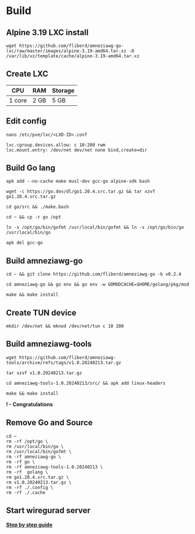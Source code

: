 # Build

## Alpine 3.19 LXC install

```
wget https://github.com/fliberd/amneziawg-go-lxc/raw/master/images/alpine-3.19-amd64.tar.xz -O /var/lib/vz/template/cache/alpine-3.19-amd64.tar.xz
```
## Create LXC

 CPU | RAM | Storage
--- | --- | ---
  1 core| 2 GB | 5 GB

## Edit config

```
nano /etc/pve/lxc/<LXD-ID>.conf
```
```
lxc.cgroup.devices.allow: c 10:200 rwm
lxc.mount.entry: /dev/net dev/net none bind,create=dir
```

## Build Go lang
```
apk add --no-cache make musl-dev gcc-go alpine-sdk bash
```
```
wget -c https://go.dev/dl/go1.20.4.src.tar.gz && tar xzvf go1.20.4.src.tar.gz
```
```
cd go/src && ./make.bash
```
```
cd ~ && cp -r go /opt
```
```Please wait...
ln -s /opt/go/bin/gofmt /usr/local/bin/gofmt && ln -s /opt/go/bin/go /usr/local/bin/go
```
```
apk del gcc-go
```

## Build amneziawg-go

```
cd ~ && git clone https://github.com/fliberd/amneziawg-go -b v0.2.4
```
```
cd amneziawg-go && go env && go env -w GOMODCACHE=$HOME/golang/pkg/mod
```
```
make && make install
```

## Create TUN device

```
mkdir /dev/net && mknod /dev/net/tun c 10 200
```
## Build amneziawg-tools
```
wget https://github.com/fliberd/amneziawg-tools/archive/refs/tags/v1.0.20240213.tar.gz
```
```
tar xzvf v1.0.20240213.tar.gz
```
```
cd amneziawg-tools-1.0.20240213/src/ && apk add linux-headers
```
```
make && make install
```
**! - Congratulations**

## Remove Go and Source

```
cd ~
rm -rf /opt/go \
rm /usr/local/bin/go \
rm /usr/local/bin/gofmt \
rm -rf amneziawg-go \
rm -rf go \
rm -rf amneziawg-tools-1.0.20240213 \
rm -rf  golang \
rm go1.20.4.src.tar.gz \
rm v1.0.20240213.tar.gz \
rm -rf ./.config \
rm -rf ./.cache 
```

## Start wiregurad server

**[Step by step guide](https://github.com/fliberd/amneziawg-go-lxc/#start)**